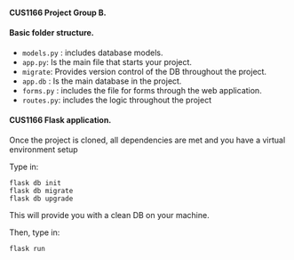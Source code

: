 #### CUS1166 Project Group B.

#### Basic folder structure.
- `models.py` : includes database models.
- `app.py`: Is the main file that starts your project.
- `migrate`: Provides version control of the DB throughout the project.
- `app.db` : Is the main database in the project.
- `forms.py` : includes the file for forms through the web application.
- `routes.py`: includes the logic throughout the project
#### CUS1166 Flask application.

Once the project is cloned, all dependencies are met and you have a virtual environment setup

Type in:

```shell
flask db init
flask db migrate
flask db upgrade
```
This will provide you with a clean DB on your machine.

Then, type in:
```shell
flask run
```
